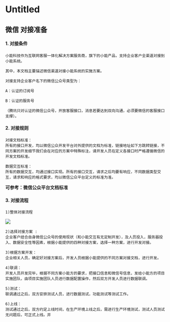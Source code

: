# Untitled



## 微信 对接准备 <a id="&#x5FAE;&#x4FE1;-&#x5BF9;&#x63A5;&#x51C6;&#x5907;"></a>

#### 1. 对接条件 <a id="1-&#x5BF9;&#x63A5;&#x6761;&#x4EF6;"></a>

```text
小能科技作为互联网客服一体化解决方案服务商，旗下的小能产品，支持企业客户全渠道对接到小能系统。

其中，本文档主要描述微信渠道对接小能系统的实施方案。

对接支持企业客户名下的微信公众号类型为：

A：认证的订阅号

B：认证的服务号

（腾讯只对认证的微信公众号，开放客服接口，消息若要达到双向沟通，必须要微信的客服接口支撑）。
```

#### 2. 对接规则 <a id="2-&#x5BF9;&#x63A5;&#x89C4;&#x5219;"></a>

```text
对接文档标准：
所有的接口开发，均以微信公众开发平台对外提供的文档为标准，链接地址如下方跳转链接，不同方案的开发细节我们会在对应的方案中特殊标注，请开发人员在定义各接口时严格遵循微信的开发文档标准。

数据交互标准：
所有的数据交互，均通过接口实现。所有的接口交互，请求之后均要有响应，不同数据类型交互，请求和响应的格式要求，均以微信公众平台定义的标准为准。
```

**可参考：微信公众平台文档标准**

#### 3. 对接流程 <a id="3-&#x5BF9;&#x63A5;&#x6D41;&#x7A0B;"></a>

```text
1)整体对接流程
```

![](https://docs.xiaoneng.cn/wechat/images/wechat0.png)

```text
2)选择对接方案 :
企业客户结合自身微信公众号的使用现状（和小能交互有无定制开发），及人员投入，服务器投入、数据安全性等因素，根据小能提供的四种对接方案，选择一种方案，进行开发对接。

3)根据方案开发：
企业相关人员，确定好对接方案后，开发人员根据小能提供的不同方案对接文档，进行开发。

4)联调：
开发人员开发完毕，根据不同方案小能方的要求，把接口信息和微信号信息，发给小能方的项目实施团队，由项目实施团队人员进行数据配置操作，然后双方开发人员进行数据联调。

5)测试：
联调通过之后，双方安排测试人员，进行数据测试，功能测试等测试工作。

6)上线：
测试通过之后，双方约定上线时间，在生产环境上线之后，需进行生产环境测试，测试人员测试无问题后，可正式上线。并
```

